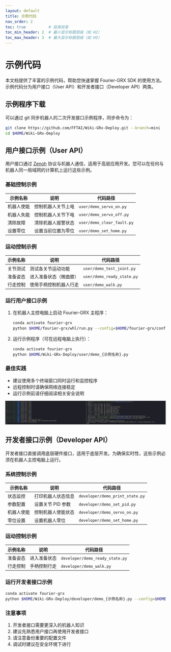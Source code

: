 ```yaml
---
layout: default
title: 示例代码
nav_order: 2
toc: true          # 启用目录
toc_min_header: 2  # 最小显示标题层级（如 H2）
toc_max_header: 3  # 最大显示标题层级（如 H3）
---
```


# 示例代码

本文档提供了丰富的示例代码，帮助您快速掌握 Fourier-GRX SDK 的使用方法。
示例代码分为用户接口（User API）和开发者接口（Developer API）两类。

## 示例程序下载

可以通过 git 同步机器人的二次开发接口示例程序，同步命令为：

```bash
git clone https://github.com/FFTAI/Wiki-GRx-Deploy.git --branch=mini
cd $HOME/Wiki-GRx-Deploy
```

## 用户接口示例（User API）

用户接口通过 [Zenoh](https://zenoh.io/) 协议与机器人通信，适用于高层应用开发。您可以在任何与机器人同一局域网的计算机上运行这些示例。

### 基础控制示例

| 示例名称  | 说明        | 代码路径                       |
|-------|-----------|----------------------------|
| 机器人使能 | 控制机器人关节上电 | `user/demo_servo_on.py`    |
| 机器人失能 | 控制机器人关节下电 | `user/demo_servo_off.py`   |
| 清除故障  | 清除机器人报警状态 | `user/demo_clear_fault.py` |
| 设置零位  | 设置当前位置为零位 | `user/demo_set_home.py`    |

### 运动控制示例

| 示例名称 | 说明          | 代码路径                       |
|------|-------------|----------------------------|
| 关节测试 | 测试各关节运动功能   | `user/demo_test_joint.py`  |
| 准备姿态 | 进入准备状态（微曲膝） | `user/demo_ready_state.py` |
| 行走控制 | 使用手柄控制机器人行走 | `user/demo_walk.py`        |

### 运行用户接口示例

1. 在机器人主控电脑上启动 Fourier-GRX 主程序：
    ```bash
    conda activate fourier-grx
    python $HOME/fourier-grx/whl/run.py --config=$HOME/fourier-grx/config/grmini1/config_GRMini1_{型号}_sdk.yaml
    ```

2. 运行示例程序（可在远程电脑上执行）：
    ```bash
    conda activate fourier-grx
    python $HOME/Wiki-GRx-Deploy/user/demo_{示例名称}.py
    ```

### 最佳实践

- 建议使用多个终端窗口同时运行和监控程序
- 远程控制时请确保网络连接稳定
- 运行示例前请仔细阅读相关安全说明

![终端示例](/assets/images/example_user_terminal.png)

## 开发者接口示例（Developer API）

开发者接口直接调用底层硬件接口，适用于底层开发。为确保实时性，这些示例必须在机器人主控电脑上运行。

### 系统控制示例

| 示例名称  | 说明          | 代码路径                            |
|-------|-------------|---------------------------------|
| 状态监控  | 打印机器人状态信息   | `developer/demo_print_state.py` |
| 参数配置  | 设置关节 PID 参数 | `developer/demo_set_pid.py`     |
| 机器人使能 | 控制机器人使能状态   | `developer/demo_servo_on.py`    |
| 零位设置  | 设置机器人零位     | `developer/demo_set_home.py`    |

### 运动控制示例

| 示例名称 | 说明     | 代码路径                            |
|------|--------|---------------------------------|
| 准备姿态 | 进入准备状态 | `developer/demo_ready_state.py` |
| 行走控制 | 手柄控制行走 | `developer/demo_walk.py`        |

### 运行开发者接口示例

```bash
conda activate fourier-grx
python $HOME/Wiki-GRx-Deploy/developer/demo_{示例名称}.py --config=$HOME/fourier-grx/config/grmini1/config_GRMini1_{型号}_sdk.yaml
```

### 注意事项

1. 开发者接口需要更深入的机器人知识
2. 建议先熟悉用户接口再使用开发者接口
3. 请注意备份重要的配置文件
4. 调试时建议在安全环境下进行
